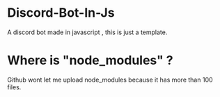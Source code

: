 # Discord-Bot-In-Js
A discord bot made in javascript ,  this is just a template.

# Where is "node_modules" ?
Github wont let me upload node_modules because it has more than 100 files.
